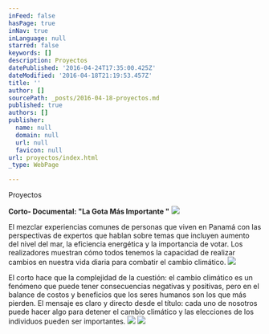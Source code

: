 ```yaml
---
inFeed: false
hasPage: true
inNav: true
inLanguage: null
starred: false
keywords: []
description: Proyectos
datePublished: '2016-04-24T17:35:00.425Z'
dateModified: '2016-04-18T21:19:53.457Z'
title: ''
author: []
sourcePath: _posts/2016-04-18-proyectos.md
published: true
authors: []
publisher:
  name: null
  domain: null
  url: null
  favicon: null
url: proyectos/index.html
_type: WebPage

---
```

Proyectos

**Corto- Documental: "La Gota Más Importante "**
![](https://the-grid-user-content.s3-us-west-2.amazonaws.com/3d3cbd62-624a-456c-8c7a-8e901ec559de.jpg)

El mezclar experiencias comunes de personas que viven en Panamá con las perspectivas de expertos que hablan sobre temas que incluyen aumento del nivel del mar, la eficiencia energética y la importancia de votar. Los realizadores muestran cómo todos tenemos la capacidad de realizar cambios en nuestra vida diaria para combatir el cambio climático.
![](https://the-grid-user-content.s3-us-west-2.amazonaws.com/14b03534-21e4-43df-abe9-c2f7d73b561b.jpg)

El corto hace que la complejidad de la cuestión: el cambio climático es un fenómeno que puede tener consecuencias negativas y positivas, pero en el balance de costos y beneficios que los seres humanos son los que más pierden. El mensaje es claro y directo desde el título: cada uno de nosotros puede hacer algo para detener el cambio climático y las elecciones de los individuos pueden ser importantes.
![](https://the-grid-user-content.s3-us-west-2.amazonaws.com/3a7fe73d-c1ac-4006-b5d4-2acb0be42cd1.jpg)
![](https://the-grid-user-content.s3-us-west-2.amazonaws.com/c241e38c-e73f-4038-b457-e30485e10c09.png)